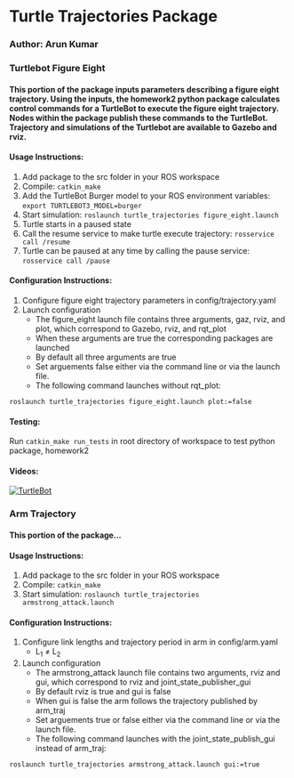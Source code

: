 # Turtle Trajectories Package
### Author: Arun Kumar

### Turtlebot Figure Eight

#### This portion of the package inputs parameters describing a figure eight trajectory. Using the inputs, the homework2 python package calculates control commands for a TurtleBot to execute the figure eight trajectory. Nodes within the package publish these commands to the TurtleBot. Trajectory and simulations of the Turtlebot are available to Gazebo and rviz.

#### Usage Instructions:
1. Add package to the src folder in your ROS workspace
1. Compile: `catkin_make`
1. Add the TurtleBot Burger model to your ROS environment variables: `export TURTLEBOT3_MODEL=burger`
1. Start simulation: `roslaunch turtle_trajectories figure_eight.launch`
1. Turtle starts in a paused state
1. Call the resume service to make turtle execute trajectory: `rosservice call /resume`
1. Turtle can be paused at any time by calling the pause service: `rosservice call /pause`

#### Configuration Instructions:
1. Configure figure eight trajectory parameters in config/trajectory.yaml
1. Launch configuration
    * The figure_eight launch file contains three arguments, gaz, rviz, and plot, which correspond to Gazebo, rviz, and rqt_plot
    * When these arguments are true the corresponding packages are launched
    * By default all three arguments are true
    * Set arguements false either via the command line or via the launch file.
    * The following command launches without rqt_plot:
```
roslaunch turtle_trajectories figure_eight.launch plot:=false
```

#### Testing:
Run `catkin_make run_tests` in root directory of workspace to test python package, homework2

#### Videos:
[![TurtleBot](http://img.youtube.com/vi/SWCIdvja4TE/0.jpg)](http://www.youtube.com/watch?v=SWCIdvja4TE "TurtleBot")


### Arm Trajectory

#### This portion of the package...

#### Usage Instructions:
1. Add package to the src folder in your ROS workspace
1. Compile: `catkin_make`
1. Start simulation: `roslaunch turtle_trajectories armstrong_attack.launch`

#### Configuration Instructions:
1. Configure link lengths and trajectory period in arm in config/arm.yaml
    * L<sub>1</sub> &ne; L<sub>2</sub>
1. Launch configuration
    * The armstrong_attack launch file contains two arguments, rviz and gui, which correspond to rviz and joint_state_publisher_gui
    * By default rviz is true and gui is false
    * When gui is false the arm follows the trajectory published by arm_traj
    * Set arguements true or false either via the command line or via the launch file.
    * The following command launches with the joint_state_publish_gui instead of arm_traj:
```
roslaunch turtle_trajectories armstrong_attack.launch gui:=true
```